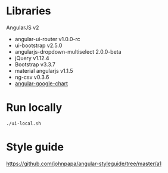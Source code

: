 # Libraries
AngularJS v2
+ angular-ui-router v1.0.0-rc
+ ui-bootstrap v2.5.0
+ angularjs-dropdown-multiselect 2.0.0-beta
+ jQuery v1.12.4 
+ Bootstrap v3.3.7
+ material angularjs v1.1.5
+ ng-csv v0.3.6
+ [angular-google-chart](https://github.com/angular-google-chart/angular-google-chart)
# Run locally

```
./ui-local.sh
```

# Style guide
https://github.com/johnpapa/angular-styleguide/tree/master/a1

